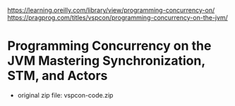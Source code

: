 https://learning.oreilly.com/library/view/programming-concurrency-on/
https://pragprog.com/titles/vspcon/programming-concurrency-on-the-jvm/

# Programming Concurrency on the JVM Mastering Synchronization, STM, and Actors
 - original zip file: vspcon-code.zip
